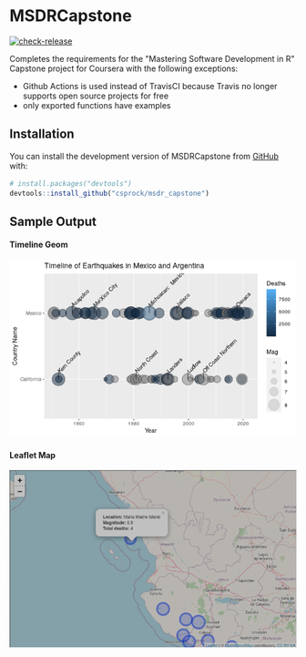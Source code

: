 
# MSDRCapstone

<!-- badges: start -->
[![check-release](https://github.com/csprock/msdr_capstone/actions/workflows/check-release.yaml/badge.svg)](https://github.com/csprock/msdr_capstone/actions/workflows/check-release.yaml)
<!-- badges: end -->

Completes the requirements for the "Mastering Software Development in R" Capstone project for Coursera with the following exceptions:

* Github Actions is used instead of TravisCI because Travis no longer supports open source projects for free
* only exported functions have examples

## Installation

You can install the development version of MSDRCapstone from [GitHub](https://github.com/) with:

``` r
# install.packages("devtools")
devtools::install_github("csprock/msdr_capstone")
```

## Sample Output

#### Timeline Geom
![Timeline Geom](doc/timeline_picture.png)


#### Leaflet Map
![Map](doc/map_picture.png)
